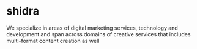 # shidra
We specialize in areas of digital marketing services, technology and development and span across domains of creative services that includes multi-format content creation as well
